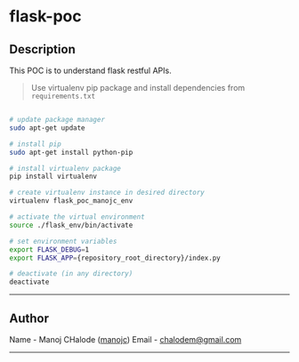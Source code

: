 # flask-poc

## Description

This POC is to understand flask restful APIs.

> Use virtualenv pip package and install dependencies from `requirements.txt`

```bash

# update package manager
sudo apt-get update

# install pip
sudo apt-get install python-pip

# install virtualenv package
pip install virtualenv

# create virtualenv instance in desired directory
virtualenv flask_poc_manojc_env

# activate the virtual environment
source ./flask_env/bin/activate

# set environment variables
export FLASK_DEBUG=1
export FLASK_APP={repository_root_directory}/index.py

# deactivate (in any directory)
deactivate
```

---

## Author

Name - Manoj CHalode ([manojc](http://github.com/manojc))
Email - chalodem@gmail.com

---